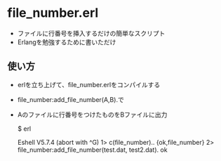 # file_number.erl
* ファイルに行番号を挿入するだけの簡単なスクリプト
* Erlangを勉強するために書いただけ
## 使い方
* erlを立ち上げて、file_number.erlをコンパイルする
* file_number:add_file_number(A,B).で
* Aのファイルに行番号をつけたものをBファイルに出力

    $ erl
    
    Eshell V5.7.4  (abort with ^G)
    1> c(file_number)..
    {ok,file_number}
    2> file_number:add_file_number(test.dat, test2.dat).
    ok
